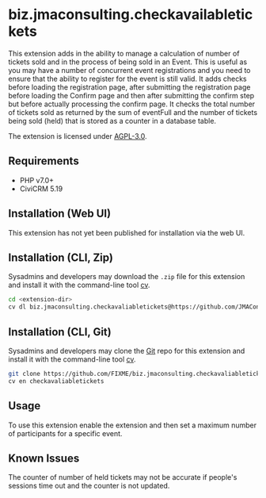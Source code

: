 # biz.jmaconsulting.checkavailabletickets

This extension adds in the ability to manage a calculation of number of tickets sold and in the process of being sold in an Event. This is useful as you may have a number of concurrent event registrations and you need to ensure that the ability to register for the event is still valid. It adds checks before loading the registration page, after submitting the registration page before loading the Confirm page and then after submitting the confirm step but before actually processing the confirm page. It checks the total number of tickets sold as returned by the sum of eventFull and the number of tickets being sold (held) that is stored as a counter in a database table.

The extension is licensed under [AGPL-3.0](LICENSE.txt).

## Requirements

* PHP v7.0+
* CiviCRM 5.19

## Installation (Web UI)

This extension has not yet been published for installation via the web UI.

## Installation (CLI, Zip)

Sysadmins and developers may download the `.zip` file for this extension and
install it with the command-line tool [cv](https://github.com/civicrm/cv).

```bash
cd <extension-dir>
cv dl biz.jmaconsulting.checkavaliabletickets@https://github.com/JMAConsulting/biz.jmaconsulting.checkavaliabletickets/archive/master.zip
```

## Installation (CLI, Git)

Sysadmins and developers may clone the [Git](https://en.wikipedia.org/wiki/Git) repo for this extension and
install it with the command-line tool [cv](https://github.com/civicrm/cv).

```bash
git clone https://github.com/FIXME/biz.jmaconsulting.checkavaliabletickets.git
cv en checkavaliabletickets
```

## Usage

To use this extension enable the extension and then set a maximum number of participants for a specific event.


## Known Issues

The counter of number of held tickets may not be accurate if people's sessions time out and the counter is not updated.
